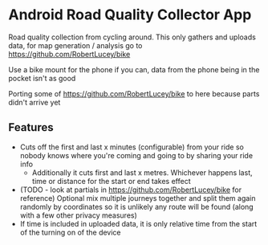 Android Road Quality Collector App
==================================

Road quality collection from cycling around. This only gathers and uploads data, for map generation / analysis go to https://github.com/RobertLucey/bike

Use a bike mount for the phone if you can, data from the phone being in the pocket isn't as good

Porting some of https://github.com/RobertLucey/bike to here because parts didn't arrive yet

## Features

- Cuts off the first and last x minutes (configurable) from your ride so nobody knows where you're coming and going to by sharing your ride info
	- Additionally it cuts first and last x metres. Whichever happens last, time or distance for the start or end takes effect
- (TODO - look at partials in https://github.com/RobertLucey/bike for reference) Optional mix multiple journeys together and split them again randomly by coordinates so it is unlikely any route will be found (along with a few other privacy measures)
- If time is included in uploaded data, it is only relative time from the start of the turning on of the device
